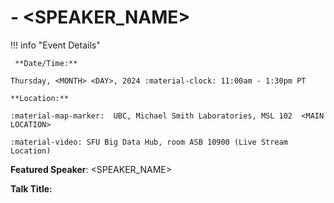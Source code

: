 # <MMM> - <SPEAKER_NAME>

!!! info "Event Details"

     **Date/Time:**

    Thursday, <MONTH> <DAY>, 2024 :material-clock: 11:00am - 1:30pm PT

    **Location:**

    :material-map-marker:  UBC, Michael Smith Laboratories, MSL 102  <MAIN LOCATION>

    :material-video: SFU Big Data Hub, room ASB 10900 (Live Stream Location)

**Featured Speaker**: <SPEAKER_NAME>

**Talk Title:** <TITLE>

![type:video](https://www.youtube.com/embed/<CODE>)

**Affiliation:** <TODO>

**Bio:**

<TODO>

**Abstract:**

<TODO>

---

**Trainee Speaker:** <TODO>

**Affiliation:** <TODO>

**Talk Title**: <TODO>
